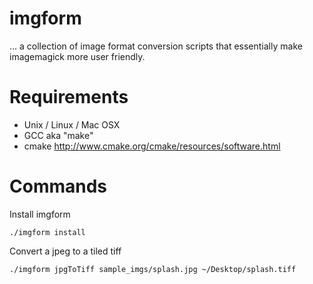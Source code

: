 # imgform
... a collection of image format conversion scripts that essentially make imagemagick more user friendly.

# Requirements
* Unix / Linux / Mac OSX
* GCC aka "make"
* cmake http://www.cmake.org/cmake/resources/software.html

# Commands
Install imgform

	./imgform install

Convert a jpeg to a tiled tiff

	./imgform jpgToTiff sample_imgs/splash.jpg ~/Desktop/splash.tiff
